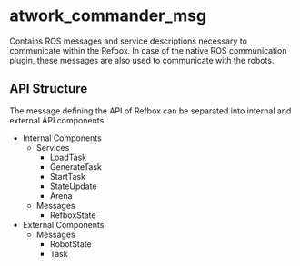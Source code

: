# atwork\_commander\_msg

Contains ROS messages and service descriptions necessary to communicate within
the Refbox. In case of the native ROS communication plugin, these messages are
also used to communicate with the robots.

## API Structure

The message defining the API of Refbox can be separated into internal and external
API components.

- Internal Components
  - Services
    - LoadTask
    - GenerateTask
    - StartTask
    - StateUpdate
    - Arena
  - Messages
    - RefboxState
- External Components
  - Messages
    - RobotState
    - Task
